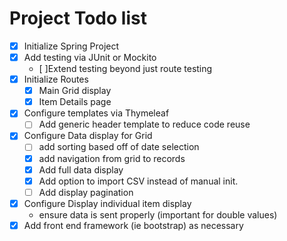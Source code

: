 # Project Todo list

- [x] Initialize Spring Project
- [x] Add testing via JUnit or Mockito
  - [ ]Extend testing beyond just route testing
- [x] Initialize Routes
  - [x] Main Grid display
  - [x] Item Details page
- [x] Configure templates via Thymeleaf
  - [ ] Add generic header template to reduce code reuse
- [x] Configure Data display for Grid
  - [ ] add sorting based off of date selection
  - [x] add navigation from grid to records
  - [x] Add full data display
  - [x] Add option to import CSV instead of manual init.
  - [ ] Add display pagination
- [x] Configure Display individual item display
  - ensure data is sent properly (important for double values)
- [x] Add front end framework (ie bootstrap) as necessary
